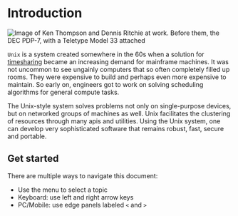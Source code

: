 # Introduction

![Image of Ken Thompson and Dennis Ritchie at work. Before them, the DEC PDP-7, with a Teletype Model 33 attached](https://www.bell-labs.com/usr/dmr/www/kd14.jpg)

`Unix` is a system created somewhere in the 60s when a solution for [timesharing](https://en.wikipedia.org/wiki/Time-sharing) became an increasing demand for mainframe machines. It was not uncommon to see ungainly computers that so often completely filled up rooms. They were expensive to build and perhaps even more expensive to maintain. So early on, engineers got to work on solving scheduling algorithms for general compute tasks.

The Unix-style system solves problems not only on single-purpose devices, but on networked groups of machines as well. Unix facilitates the clustering of resources through many apis and utilities. Using the Unix system, one can develop very sophisticated software that remains robust, fast, secure and portable.

## Get started

There are multiple ways to navigate this document:

 * Use the menu to select a topic
 * Keyboard: use left and right arrow keys 
 * PC/Mobile: use edge panels labeled `<` and `>`
